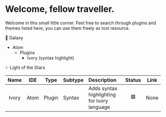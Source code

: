 # Welcome, fellow traveller.
Welcome in this small little corner. Feel free to search through plugins and themes listed here,
you can use them freely as tool resource.

🌌 Galaxy

- Atom
  - Plugins
    - Ivory (syntax highlight)

✨ Light of the Stars

| Name  |  IDE |  Type  | Subtype |                 Description                 | Status | Link |
|:-----:|:----:|:------:|:--------|:--------------------------------------------|:------:|:----:|
| Ivory | Atom | Plugin | Syntax  | Adds syntax highlighting for Ivory language |  🟩   | None |
